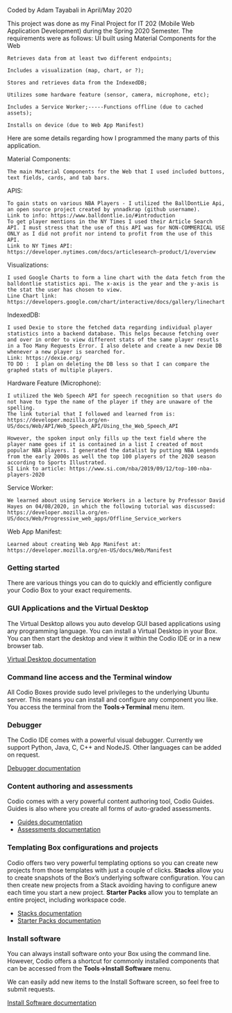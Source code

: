 Coded by Adam Tayabali in April/May 2020 

This project was done as my Final Project for IT 202 (Mobile Web Application Development) during the Spring 2020 Semester. The requirements were as follows: 
    UI built using Material Components for the Web
  
    Retrieves data from at least two different endpoints;
  
    Includes a visualization (map, chart, or ?);
  
    Stores and retrieves data from the IndexedDB;
  
    Utilizes some hardware feature (sensor, camera, microphone, etc);
  
    Includes a Service Worker;-----Functions offline (due to cached assets);
  
    Installs on device (due to Web App Manifest)

Here are some details regarding how I programmed the many parts of this application.

Material Components: 

    The main Material Components for the Web that I used included buttons, text fields, cards, and tab bars.

APIS:

    To gain stats on various NBA Players - I utilized the BallDontLie Api, an open source project created by ynnadkrap (github username).
    Link to info: https://www.balldontlie.io/#introduction
    To get player mentions in the NY Times I used their Article Search API. I must stress that the use of this API was for NON-COMMERICAL USE ONLY as I did not profit nor intend to profit from the use of this API. 
    Link to NY Times API: https://developer.nytimes.com/docs/articlesearch-product/1/overview
    
Visualizations:

    I used Google Charts to form a line chart with the data fetch from the balldontlie statistics api. The x-axis is the year and the y-axis is the stat the user has chosen to view. 
    Line Chart link: https://developers.google.com/chart/interactive/docs/gallery/linechart

IndexedDB:

    I used Dexie to store the fetched data regarding individual player statistics into a backend database. This helps because fetching over and over in order to view different stats of the same player resutls in a Too Many Requests Error. I also delete and create a new Dexie DB whenever a new player is searched for.
    Link: https://dexie.org/    
    TO DO :  I plan on deleting the DB less so that I can compare the graphed stats of multiple players.

Hardware Feature (Microphone):

    I utilized the Web Speech API for speech recognition so that users do not have to type the name of the player if they are unaware of the spelling. 
    The link tutorial that I followed and learned from is: https://developer.mozilla.org/en-US/docs/Web/API/Web_Speech_API/Using_the_Web_Speech_API
    
    However, the spoken input only fills up the text field where the player name goes if it is contained in a list I created of most popular NBA players. I generated the datalist by putting NBA Legends from the early 2000s as well the top 100 players of the 2020 season according to Sports Illustrated.
    SI Link to article: https://www.si.com/nba/2019/09/12/top-100-nba-players-2020

Service Worker: 
   
    We learned about using Service Workers in a lecture by Professor David Hayes on 04/08/2020, in which the following tutorial was discussed: https://developer.mozilla.org/en-US/docs/Web/Progressive_web_apps/Offline_Service_workers

Web App Manifest:

    Learned about creating Web App Manifest at: https://developer.mozilla.org/en-US/docs/Web/Manifest



### Getting started
There are various things you can do to quickly and efficiently configure your Codio Box to your exact requirements. 

### GUI Applications and the Virtual Desktop 
The Virtual Desktop allows you auto develop GUI based applications using any programming language. You can install a Virtual Desktop in your Box. You can then start the desktop and view it within the Codio IDE or in a new browser tab.

[Virtual Desktop documentation](https://codio.com/docs/ide/boxes/installsw/gui/)


### Command line access and the Terminal window
All Codio Boxes provide sudo level privileges to the underlying Ubuntu server. This means you can install and configure any component you like. You access the terminal from the **Tools->Terminal** menu item.

### Debugger
The Codio IDE comes with a powerful visual debugger. Currently we support Python, Java, C, C++ and NodeJS. Other languages can be added on request.

[Debugger documentation](https://codio.com/docs/ide/features/debugging/)


### Content authoring and assessments
Codio comes with a very powerful content authoring tool, Codio Guides. Guides is also where you create all forms of auto-graded assessments. 

- [Guides documentation](https://codio.com/docs/content/authoring/overview/)
- [Assessments documentation](https://codio.com/docs/content/authoring/assessments/)

### Templating Box configurations and projects
Codio offers two very powerful templating options so you can create new projects from those templates with just a couple of clicks. **Stacks** allow you to create snapshots of the Box’s underlying software configuration. You can then create new projects from a Stack avoiding having to configure anew each time you start a new project. **Starter Packs** allow you to template an entire project, including workspace code.

- [Stacks documentation](https://codio.com/docs/project/stacks/)
- [Starter Packs documentation](https://codio.com/docs/project/packs/)

### Install software
You can always install software onto your Box using the command line. However, Codio offers a shortcut for commonly installed components that can be accessed from the **Tools->Install Software** menu.

We can easily add new items to the Install Software screen, so feel free to submit requests.

[Install Software documentation](https://codio.com/docs/ide/boxes/installsw/box-parts/)
